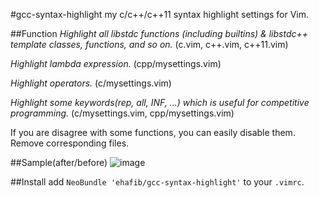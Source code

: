 #gcc-syntax-highlight
my c/c++/c++11 syntax highlight settings for Vim.

##Function
*Highlight all libstdc functions (including builtins) & libstdc++ template classes, functions, and so on.* (c.vim, c++.vim, c++11.vim)

*Highlight lambda expression.* (cpp/mysettings.vim)

*Highlight operators.* (c/mysettings.vim)

*Highlight some keywords(rep, all, INF, ...) which is useful for competitive programming.* (c/mysettings.vim, cpp/mysettings.vim)

If you are disagree with some functions, you can easily disable them. Remove corresponding files.

##Sample(after/before)
![image](http://eha.jp/images/github/syn.png)

##Install
add `NeoBundle 'ehafib/gcc-syntax-highlight'` to your `.vimrc`.
